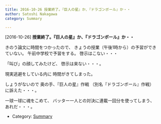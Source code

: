 ```yaml
---
title: 2016-10-26 授業終了。『巨人の星』か、『ドラゴンボール』か・・
author: Satoshi Nakagawa
category: Summary

---
```


[2016-10-26] **授業終了。『巨人の星』か、『ドラゴンボール』か・・** 

 きのう論文に時間をつかったので、
きょうの授業（午後1時から）の予習ができていない。
午前中学校で予習をする。
啓示はこない・・・

 「叫び」の顔してみたけど、
啓示は来ない・・・。

 現実逃避をしている内に
時間がきてしまった。

<!--more-->

 しょうがないので
奥の手、『巨人の星』作戦
（別名『ドラゴンボール』作戦）に訴えた・・・。

 一球一球に魂をこめて、
バッター一人との対決に連載一回分を使ってしまう、
あれだ・・・。

- Category: [Summary](https://merapano.github.io/categories.html#Summary)

